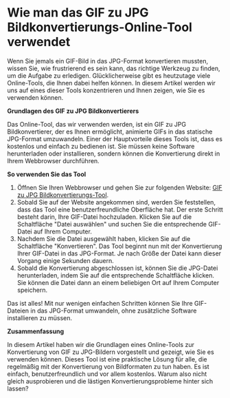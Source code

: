 Wie man das GIF zu JPG Bildkonvertierungs-Online-Tool verwendet
===============================================================

Wenn Sie jemals ein GIF-Bild in das JPG-Format konvertieren mussten, wissen Sie, wie frustrierend es sein kann, das richtige Werkzeug zu finden, um die Aufgabe zu erledigen. Glücklicherweise gibt es heutzutage viele Online-Tools, die Ihnen dabei helfen können. In diesem Artikel werden wir uns auf eines dieser Tools konzentrieren und Ihnen zeigen, wie Sie es verwenden können.

**Grundlagen des GIF zu JPG Bildkonvertierers**

Das Online-Tool, das wir verwenden werden, ist ein GIF zu JPG Bildkonvertierer, der es Ihnen ermöglicht, animierte GIFs in das statische JPG-Format umzuwandeln. Einer der Hauptvorteile dieses Tools ist, dass es kostenlos und einfach zu bedienen ist. Sie müssen keine Software herunterladen oder installieren, sondern können die Konvertierung direkt in Ihrem Webbrowser durchführen.

**So verwenden Sie das Tool**

1. Öffnen Sie Ihren Webbrowser und gehen Sie zur folgenden Website: [GIF zu JPG Bildkonvertierungs-Tool](https://www.onlinecalculatorsfree.com/de/convert/gif-to-jpg.html).
2. Sobald Sie auf der Website angekommen sind, werden Sie feststellen, dass das Tool eine benutzerfreundliche Oberfläche hat. Der erste Schritt besteht darin, Ihre GIF-Datei hochzuladen. Klicken Sie auf die Schaltfläche "Datei auswählen" und suchen Sie die entsprechende GIF-Datei auf Ihrem Computer.
3. Nachdem Sie die Datei ausgewählt haben, klicken Sie auf die Schaltfläche "Konvertieren". Das Tool beginnt nun mit der Konvertierung Ihrer GIF-Datei in das JPG-Format. Je nach Größe der Datei kann dieser Vorgang einige Sekunden dauern.
4. Sobald die Konvertierung abgeschlossen ist, können Sie die JPG-Datei herunterladen, indem Sie auf die entsprechende Schaltfläche klicken. Sie können die Datei dann an einem beliebigen Ort auf Ihrem Computer speichern.

Das ist alles! Mit nur wenigen einfachen Schritten können Sie Ihre GIF-Dateien in das JPG-Format umwandeln, ohne zusätzliche Software installieren zu müssen.

**Zusammenfassung**

In diesem Artikel haben wir die Grundlagen eines Online-Tools zur Konvertierung von GIF zu JPG-Bildern vorgestellt und gezeigt, wie Sie es verwenden können. Dieses Tool ist eine praktische Lösung für alle, die regelmäßig mit der Konvertierung von Bildformaten zu tun haben. Es ist einfach, benutzerfreundlich und vor allem kostenlos. Warum also nicht gleich ausprobieren und die lästigen Konvertierungsprobleme hinter sich lassen?